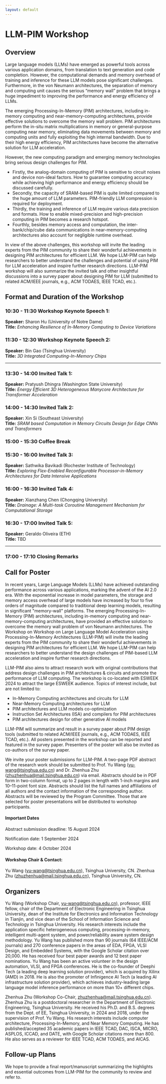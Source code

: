 ```yaml
---
layout: default
---
```



# LLM-PIM Workshop



## Overview

Large language models (LLMs) have emerged as powerful tools across various application domains, from translation to text generation and code completion. However, the computational demands and memory overhead of training and inference for these LLM models pose significant challenges. Furthermore, in the von Neumann architectures, the separation of memory and computing unit causes the serious “memory wall” problem that brings a huge impediment to improving the performance and energy efficiency of LLMs.

The emerging Processing-In-Memory (PIM) architectures, including in-memory computing and near-memory-computing architectures, provide effective solutions to overcome the memory wall problem. PIM architectures perform the in-situ matrix multiplications in memory or general-purpose computing near memory, eliminating data movements between memory and computing units and fully exploiting the high internal bandwidth. Due to their high energy efficiency, PIM architectures have become the alternative solution for LLM acceleration. 

However, the new computing paradigm and emerging memory technologies bring serious design challenges for PIM. 
-	Firstly, the analog-domain computing of PIM is sensitive to circuit noises and device non-ideal factors. How to guarantee computing accuracy while achieving high performance and energy efficiency should be discussed carefully.
- Secondly, the capacity of SRAM-based PIM is quite limited compared to the huge amount of LLM parameters. PIM-friendly LLM compression is required for deployment. 
- Thirdly, the training and inference of LLM require various data precision and formats. How to enable mixed-precision and high-precision computing in PIM becomes a research hotspot.
- Fourthly, besides memory access and computation, the inter-bank/chip/cube data communications in near-memory-computing architectures also account for negligible runtime overhead. 


In view of the above challenges, this workshop will invite the leading experts from the PIM community to share their wonderful achievements in designing PIM architectures for efficient LLM. We hope LLM-PIM can help researchers to better understand the challenges and potential of using PIM for LLM acceleration and inspire further research directions. LLM-PIM workshop will also summarize the invited talk and other insightful discussions into a survey paper about designing PIM for LLM (submitted to related ACM/IEEE journals, e.g., ACM TODAES, IEEE TCAD, etc.).


## Format and Duration of the Workshop

### 10:30 - 11:30 Workshop Keynote Speech 1: 
**Speaker:** Sharon Hu (University of Notre Dame)  
**Title:** *Enhancing Resilience of In-Memory Computing to Device Variations*

### 11:30 - 12:30 Workshop Keynote Speech 2: 
**Speaker:** Bin Gao (Tsinghua University)  
**Title:** *3D Integrated Computing-In-Memory Chips*

---

### 13:30 - 14:00 Invited Talk 1: 
**Speaker:** Pratyush Dhingra (Washington State University)  
**Title:** *Energy Efficient 3D Heterogeneous Manycore Architecture for Transformer Acceleration*

### 14:00 - 14:30 Invited Talk 2: 
**Speaker:** Xin Si (Southeast University)  
**Title:** *SRAM based Computation in Memory Circuits Design for Edge CNNs and Transformers*

### 15:00 - 15:30 Coffee Break

### 15:30 - 16:00 Invited Talk 3: 
**Speaker:** Sathwika Bavikadi (Rochester Institute of Technology)  
**Title:** *Exploring Flex-Enabled Reconfigurable Processor-in-Memory Architectures for Data Intensive Applications*

### 16:00 - 16:30 Invited Talk 4: 
**Speaker:** Xianzhang Chen (Chongqing University)  
**Title:** *Drainage: A Multi-task Coroutine Management Mechanism for Computational Storage*

### 16:30 - 17:00 Invited Talk 5: 
**Speaker:** Geraldo Oliveira (ETH)  
**Title:** TBD

---

### 17:00 - 17:10 Closing Remarks



## Call for Poster

In recent years, Large Language Models (LLMs) have achieved outstanding performance across various applications, marking the advent of the AI 2.0 era. With the exponential increase in model parameters, the storage and memory access overhead of large models have increased by four to five orders of magnitude compared to traditional deep learning models, resulting in significant "memory-wall" platforms. The emerging Processing-In-Memory (PIM) architectures, including in-memory computing and near-memory-computing architectures, have provided an effective solution to overcome the memory wall problem of von Neumann architectures. The Workshop on Workshop on Large Language Model Acceleration using Processing-In-Memory Architectures (LLM-PIM) will invite the leading experts from the PIM community to share their wonderful achievements in designing PIM architectures for efficient LLM. We hope LLM-PIM can help researchers to better understand the design challenges of PIM-based LLM acceleration and inspire further research directions.

LLM-PIM also aims to attract research work with original contributions that address design challenges in PIM architectures & circuits and promote the performance of LLM computing. The workshop is co-located with ESWEEK 2024 to attract the large ESWEEK audience. Topics of interest include, but are not limited to:
* In-Memory Computing architectures and circuits for LLM
* Near-Memory Computing architectures for LLM
* PIM architectures and LLM models co-optimization
* Instruction Set Architectures (ISA) and compilers for PIM architectures
* PIM architectures design for other generative AI models

LLM-PIM will summarize and result in a survey paper about PIM design tools (submitted to related ACM/IEEE journals, e.g., ACM TODAES, IEEE TCAD, etc.). All posters presented in the workshop can be reported and featured in the survey paper. Presenters of the poster will also be invited as co-authors of the survey paper.

We invite your poster submissions for LLM-PIM. A two-page PDF abstract of the research work should be submitted to Prof. Yu Wang (yu-wang@tsinghua.edu.cn) and Dr. Zhenhua Zhu (zhuzhenhua@mail.tsinghua.edu.cn) via email. Abstracts should be in PDF form in two-column format, up to 2 pages in length with 1-inch margins and 10–11-point font size. Abstracts should list the full names and affiliations of all authors and the contact information of the corresponding author. Abstracts will be reviewed by the Program Committee. Those that are selected for poster presentations will be distributed to workshop participants.


#### Important Dates

Abstract submission deadline: 15 August 2024

Notification date: 1 September 2024

Workshop date: 4 October 2024

#### Workshop Chair & Contact:
Yu Wang (yu-wang@tsinghua.edu.cn), Tsinghua University, CN.
Zhenhua Zhu (zhuzhenhua@mail.tsinghua.edu.cn), Tsinghua University, CN.

## Organizers
Yu Wang (Workshop Chair, yu-wang@tsinghua.edu.cn), professor, IEEE fellow, chair of the Department of Electronic Engineering in Tsinghua University, dean of the Institute for Electronics and Information Technology in Tianjin, and vice dean of the School of Information Science and Technology in Tsinghua University. 
His research interests include the application specific heterogeneous computing, processing-in-memory, intelligent multi-agent system, and power/reliability aware system design methodology. Yu Wang has published more than 90 journals (64 IEEE/ACM journals) and 270 conference papers in the areas of EDA, FPGA, VLSI Design, and Embedded Systems, with the Google Scholar citation over 20,000. He has received four best paper awards and 12 best paper nominations. Yu Wang has been an active volunteer in the design automation, VLSI, and FPGA conferences. He is the co-founder of Deephi Tech (a leading deep learning solution provider), which is acquired by Xilinx (AMD) in 2018. He is also the promoter of Infinigence AI Tech (a leading AI infrastructure solution provider), which achieves industry-leading large language model inference performance on more than 10+ different chips.

Zhenhua Zhu (Workshop Co-Chair, zhuzhenhua@mail.tsinghua.edu.cn). Zhenhua Zhu is a postdoctoral researcher in the Department of Electronic Engineering, Tsinghua University. He received his Ph.D. and B.S. degrees from the Dept. of EE, Tsinghua University, in 2024 and 2018, under the supervision of Prof. Yu Wang. His research interests include computer architecture, Processing-In-Memory, and Near Memory Computing. He has published/accepted 35 academic papers in IEEE TCAD, DAC, ISCA, MICRO, ASPLOS, ICCAD, and DATE, with Google Scholar citations more than 800. He also serves as a reviewer for IEEE TCAD, ACM TODAES, and AICAS.


## Follow-up Plans
We hope to provide a final report/manuscript summarizing the highlights and essential outcomes from LLM-PIM for the community to review and refer to.
